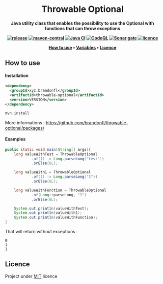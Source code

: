 # 


<h1 align="center">
  <br>
Throwable Optional
  <br>
</h1>
<h4 align="center"> Java utility class that enables the possibility to use the Optional with functions that can throw exceptions

<p align="center">
  <a href="https://github.com/brandonfl/throwable-optional/packages/"><img src="https://img.shields.io/github/v/release/brandonfl/throwable-optional" alt="release"></a>
  <a href="https://search.maven.org/artifact/xyz.brandonfl/throwable-optional"><img src="https://img.shields.io/maven-central/v/xyz.brandonfl/throwable-optional" alt="maven-central"></a>
  <a href="https://github.com/brandonfl/throwable-optional/actions?query=workflow%3A%22Java+CI%22"><img src="https://github.com/brandonfl/throwable-optional/workflows/Java%20CI/badge.svg" alt="Java CI"></a>
  <a href="https://github.com/brandonfl/throwable-optional/actions/workflows/codeql.yml"><img src="https://github.com/brandonfl/throwable-optional/actions/workflows/codeql.yml/badge.svg?branch=master" alt="CodeQL"></a>
  <a href="https://sonarcloud.io/dashboard?id=brandonfl_throwable-optional"><img src="https://sonarcloud.io/api/project_badges/measure?project=brandonfl_throwable-optional&metric=alert_status" alt="Sonar gate"></a>
  <a href="https://github.com/brandonfl/throwable-optional/blob/master/LICENSE"><img src="https://img.shields.io/github/license/brandonfl/throwable-optional" alt="licence"></a>
</p>

<p align="center">
  <a href="#how-to-use">How to use</a> •
  <a href="#variables">Variables</a> •
  <a href="#licence">Licence</a> 
</p>

## How to use
#### Installation
```xml
<dependency>
  <groupId>xyz.brandonfl</groupId>
  <artifactId>throwable-optional</artifactId>
  <version>VERSION</version>
</dependency>
```

```sh
mvn install
```
More informations : https://github.com/brandonfl/throwable-optional/packages/

#### Examples

```java
public static void main(String[] args){
    long valueWithTest = ThrowableOptional
            .of(() -> Long.parseLong("test"))
            .orElse(0L);

    long valueWith1 = ThrowableOptional
            .of(() -> Long.parseLong("1"))
            .orElse(0L);

    long valueWithFunction = ThrowableOptional
            .of(Long::parseLong, "1")
            .orElse(0L);

    System.out.println(valueWithTest);
    System.out.println(valueWith1);
    System.out.println(valueWithFunction);
}
```

That will return without exceptions : 
```
0
1
1
```


## Licence

Project under [MIT](https://github.com/brandonfl/throwable-optional/blob/master/LICENSE) licence
